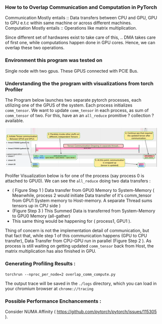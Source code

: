 ### How to to Overlap Communication and Computation in PyTorch 

Communication Mostly entails :: Data transfers between CPU and GPU, GPU to GPU e.t.c within same machine or across different machines. 
Computation Mostly entails :: Operations like matrix multiplication.

Since different set of hardwares exist to take care of this, ..   DMA takes care of first one, while computations happen done in GPU cores. 
Hence, we can overlap these two operations.

### Environment this program was tested on 
Single node with two gpus. These GPUS connected with PCIE Bus.


### Understanding the the program with visualizations from torch Profiler 
The Program below launches two separate pytorch processes, each utilizing one of the GPUS of the system. 
Each process initializes `comm_tensor`. We want to update `comm_tensor` in each process, as sum of `comm_tensor` of two. 
For this, have an an `all_reduce` promitive ? collection ? available. 

<img src="./vis/commu_comp_overlap.png" alt="CPU-GPU Memory Layout" width="650"/>

Prolifer Visualization below is for one of the process (say process 0 is attached to GPU0). We can see the `all_reduce` doing two data transfers  : 
- ( Figure Step 1  ) Data transfer from GPU0 Memory to System-Memory
  ( Meanwhile, process 2 would initiate Data transfer of it's comm_tensor from GPU1 System memory to Host-memory. A separate Thread sums tensors up in CPU side )    
- (Figure Step 3 ) This Summed Data is transferred from System-Memory to GPU0 Memory (all-gather)
- This same thing would be happening for ( process1, GPU1 ).



Thing of concern is not the implementation detail of communication, but that fact that, while step 1 of this communication happens (GPU to CPU transfer), Data Transfer from CPU-GPU run in parallel (Figure Step 2 ). As process is still waiting on getting updated `comm_tensor` back from Host, the matrix multiplication has also finished in GPU.

### Generating Profiling Results :  
`torchrun --nproc_per_node=2 overlap_comm_compute.py`

The output trace will be saved in the `./logs` directory, which you can load in your chromium browser at `chrome://tracing` 

### Possible Performance Enchancements :
Consider NUMA Affinity ( https://github.com/pytorch/pytorch/issues/115305 ). 